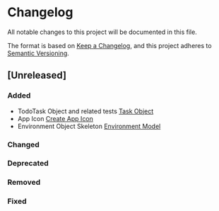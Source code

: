 # Changelog
<!-- When a new release is being made, follow the instructions below:
        1. Under the [Unreleased] header, add a new header above the current changes
            following this format: [#.#.#] - YYYY.MM.DD
        2. Copy the log headers under the [Unreleased] header (but above the newly
            created header)
    
    Also, as a note, entries in the this file should follow these standards:
        1. They must start with a bullet point '-', and a description of the change
            that has been implemented (this is not publicly facing, so it may be 
            worded in a way that the team would understand)
        2. Using the link notation, [Link](www.link-site.com), it should link to
            the Asana Task (if there is one). For the link title, use the Asana
            Task title. If the Task in question is a subtask of a larger task,
            use the parent task's title.
 -->
All notable changes to this project will be documented in this file.

The format is based on [Keep a Changelog](https://keepachangelog.com/en/1.0.0/),
and this project adheres to [Semantic Versioning](https://semver.org/spec/v2.0.0.html).

## [Unreleased]

### Added

- TodoTask Object and related tests [Task Object](https://app.asana.com/0/1205598945320382/1205626543665925/f)
- App Icon [Create App Icon](https://app.asana.com/0/1205598945320382/1205876431016851/f)
- Environment Object Skeleton [Environment Model](https://app.asana.com/0/1205598945320382/1205704891198658/f)

### Changed

### Deprecated

### Removed

### Fixed
